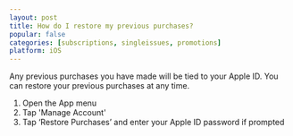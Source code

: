 ```yaml
---
layout: post
title: How do I restore my previous purchases?
popular: false
categories: [subscriptions, singleissues, promotions]
platform: iOS
---
```

Any previous purchases you have made will be tied to your Apple ID. You can restore your previous purchases at any time.

1. Open the App menu
2. Tap 'Manage Account'
3. Tap ‘Restore Purchases’ and enter your Apple ID password if prompted

